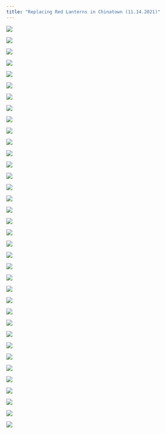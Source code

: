 ```yaml
---
title: "Replacing Red Lanterns in Chinatown (11.14.2021)"
---
```


![](https://res.cloudinary.com/dhngj18do/image/upload/f_auto,q_auto/v1/images/lantern_chinatown_2021_11_14_01)

![](https://res.cloudinary.com/dhngj18do/image/upload/f_auto,q_auto/v1/images/lantern_chinatown_2021_11_14_02)

![](https://res.cloudinary.com/dhngj18do/image/upload/f_auto,q_auto/v1/images/lantern_chinatown_2021_11_14_03)

![](https://res.cloudinary.com/dhngj18do/image/upload/f_auto,q_auto/v1/images/lantern_chinatown_2021_11_14_04)

![](https://res.cloudinary.com/dhngj18do/image/upload/f_auto,q_auto/v1/images/lantern_chinatown_2021_11_14_05)

![](https://res.cloudinary.com/dhngj18do/image/upload/f_auto,q_auto/v1/images/lantern_chinatown_2021_11_14_06)

![](https://res.cloudinary.com/dhngj18do/image/upload/f_auto,q_auto/v1/images/lantern_chinatown_2021_11_14_07)

![](https://res.cloudinary.com/dhngj18do/image/upload/f_auto,q_auto/v1/images/lantern_chinatown_2021_11_14_08)

![](https://res.cloudinary.com/dhngj18do/image/upload/f_auto,q_auto/v1/images/lantern_chinatown_2021_11_14_09)

![](https://res.cloudinary.com/dhngj18do/image/upload/f_auto,q_auto/v1/images/lantern_chinatown_2021_11_14_10)

![](https://res.cloudinary.com/dhngj18do/image/upload/f_auto,q_auto/v1/images/lantern_chinatown_2021_11_14_11)

![](https://res.cloudinary.com/dhngj18do/image/upload/f_auto,q_auto/v1/images/lantern_chinatown_2021_11_14_12)

![](https://res.cloudinary.com/dhngj18do/image/upload/f_auto,q_auto/v1/images/lantern_chinatown_2021_11_14_13)

![](https://res.cloudinary.com/dhngj18do/image/upload/f_auto,q_auto/v1/images/lantern_chinatown_2021_11_14_14)

![](https://res.cloudinary.com/dhngj18do/image/upload/f_auto,q_auto/v1/images/lantern_chinatown_2021_11_14_15)

![](https://res.cloudinary.com/dhngj18do/image/upload/f_auto,q_auto/v1/images/lantern_chinatown_2021_11_14_16)

![](https://res.cloudinary.com/dhngj18do/image/upload/f_auto,q_auto/v1/images/lantern_chinatown_2021_11_14_17)

![](https://res.cloudinary.com/dhngj18do/image/upload/f_auto,q_auto/v1/images/lantern_chinatown_2021_11_14_18)

![](https://res.cloudinary.com/dhngj18do/image/upload/f_auto,q_auto/v1/images/lantern_chinatown_2021_11_14_19)

![](https://res.cloudinary.com/dhngj18do/image/upload/f_auto,q_auto/v1/images/lantern_chinatown_2021_11_14_20)

![](https://res.cloudinary.com/dhngj18do/image/upload/f_auto,q_auto/v1/images/lantern_chinatown_2021_11_14_21)

![](https://res.cloudinary.com/dhngj18do/image/upload/f_auto,q_auto/v1/images/lantern_chinatown_2021_11_14_22)

![](https://res.cloudinary.com/dhngj18do/image/upload/f_auto,q_auto/v1/images/lantern_chinatown_2021_11_14_23)

![](https://res.cloudinary.com/dhngj18do/image/upload/f_auto,q_auto/v1/images/lantern_chinatown_2021_11_14_24)

![](https://res.cloudinary.com/dhngj18do/image/upload/f_auto,q_auto/v1/images/lantern_chinatown_2021_11_14_25)

![](https://res.cloudinary.com/dhngj18do/image/upload/f_auto,q_auto/v1/images/lantern_chinatown_2021_11_14_26)

![](https://res.cloudinary.com/dhngj18do/image/upload/f_auto,q_auto/v1/images/lantern_chinatown_2021_11_14_27)

![](https://res.cloudinary.com/dhngj18do/image/upload/f_auto,q_auto/v1/images/lantern_chinatown_2021_11_14_28)

![](https://res.cloudinary.com/dhngj18do/image/upload/f_auto,q_auto/v1/images/lantern_chinatown_2021_11_14_29)

![](https://res.cloudinary.com/dhngj18do/image/upload/f_auto,q_auto/v1/images/lantern_chinatown_2021_11_14_31)

![](https://res.cloudinary.com/dhngj18do/image/upload/f_auto,q_auto/v1/images/lantern_chinatown_2021_11_14_32)

![](https://res.cloudinary.com/dhngj18do/image/upload/f_auto,q_auto/v1/images/lantern_chinatown_2021_11_14_33)

![](https://res.cloudinary.com/dhngj18do/image/upload/f_auto,q_auto/v1/images/lantern_chinatown_2021_11_14_34)

![](https://res.cloudinary.com/dhngj18do/image/upload/f_auto,q_auto/v1/images/lantern_chinatown_2021_11_14_35)

![](https://res.cloudinary.com/dhngj18do/image/upload/f_auto,q_auto/v1/images/lantern_chinatown_2021_11_14_36)

![](https://res.cloudinary.com/dhngj18do/image/upload/f_auto,q_auto/v1/images/lantern_chinatown_2021_11_14_37)
